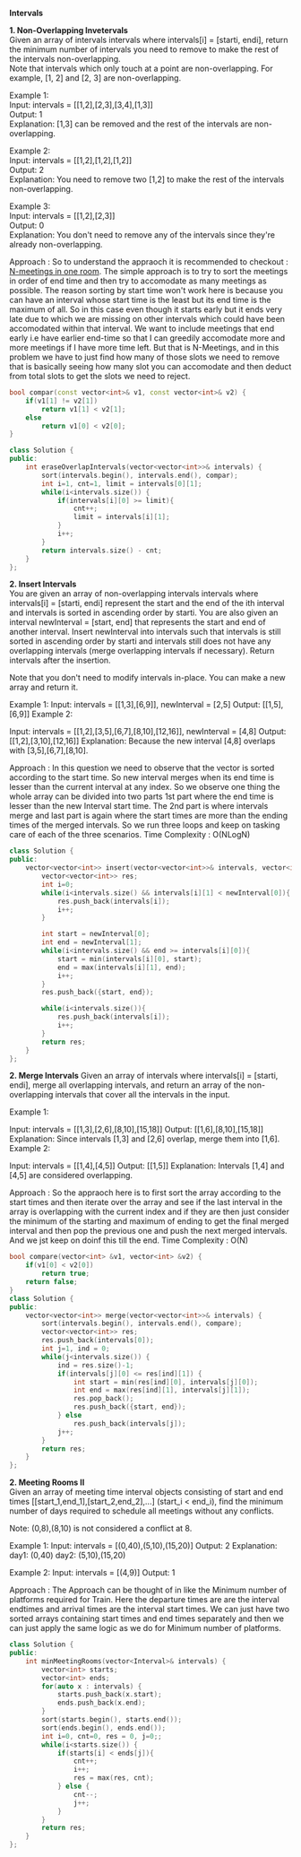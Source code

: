 **Intervals**

**1. Non-Overlapping Invetervals**  
Given an array of intervals intervals where intervals[i] = [starti, endi], return the minimum number of intervals you need to remove to make the rest of the intervals non-overlapping.  
Note that intervals which only touch at a point are non-overlapping. For example, [1, 2] and [2, 3] are non-overlapping.

Example 1:   
Input: intervals = [[1,2],[2,3],[3,4],[1,3]]  
Output: 1  
Explanation: [1,3] can be removed and the rest of the intervals are non-overlapping.  

Example 2:  
Input: intervals = [[1,2],[1,2],[1,2]]  
Output: 2  
Explanation: You need to remove two [1,2] to make the rest of the intervals non-overlapping.  

Example 3:  
Input: intervals = [[1,2],[2,3]]  
Output: 0  
Explanation: You don't need to remove any of the intervals since they're already non-overlapping.

Approach :
So to understand the appraoch it is recommended to checkout : [N-meetings in one room](https://takeuforward.org/data-structure/n-meetings-in-one-room/). The simple approach is to try to sort the meetings in order of end time and then try to accomodate as many meetings as possible. The reason sorting by start time won't work here is because you can have an interval whose start time is the least but its end time is the maximum of all. So in this case even though it starts early but it ends very late due to which we are missing on other intervals which could have been accomodated within that interval. We want to include meetings that end early i.e have earlier end-time so that I can greedily accomodate more and more meetings if I have more time left.
But that is N-Meetings, and in this problem we have to just find how many of those slots we need to remove that is basically seeing how many slot you can accomodate and then deduct from total slots to get the slots we need to reject.

```cpp
bool compar(const vector<int>& v1, const vector<int>& v2) {
    if(v1[1] != v2[1])
        return v1[1] < v2[1];
    else
        return v1[0] < v2[0];
}

class Solution {
public:
    int eraseOverlapIntervals(vector<vector<int>>& intervals) {
        sort(intervals.begin(), intervals.end(), compar);
        int i=1, cnt=1, limit = intervals[0][1];
        while(i<intervals.size()) {
            if(intervals[i][0] >= limit){
                cnt++;
                limit = intervals[i][1];
            }
            i++;
        }
        return intervals.size() - cnt;
    }
};
```

**2. Insert Intervals**  
You are given an array of non-overlapping intervals intervals where intervals[i] = [starti, endi] represent the start and the end of the ith interval and intervals is sorted in ascending order by starti. You are also given an interval newInterval = [start, end] that represents the start and end of another interval.
Insert newInterval into intervals such that intervals is still sorted in ascending order by starti and intervals still does not have any overlapping intervals (merge overlapping intervals if necessary).
Return intervals after the insertion.

Note that you don't need to modify intervals in-place. You can make a new array and return it.

Example 1:
Input: intervals = [[1,3],[6,9]], newInterval = [2,5]
Output: [[1,5],[6,9]]
Example 2:

Input: intervals = [[1,2],[3,5],[6,7],[8,10],[12,16]], newInterval = [4,8]
Output: [[1,2],[3,10],[12,16]]
Explanation: Because the new interval [4,8] overlaps with [3,5],[6,7],[8,10].

Approach : In this question we need to observe that the vector is sorted according to the start time. So new interval merges when its end time is lesser than the current interval at any index.
So we observe one thing the whole array can be divided into two parts 1st part where the end time is lesser than the new Interval start time. The 2nd part is where intervals merge and last part is again where the start times are more than the ending times of the merged intervals.
So we run three loops and keep on tasking care of each of the three scenarios.
Time Complexity : O(NLogN)

```cpp
class Solution {
public:
    vector<vector<int>> insert(vector<vector<int>>& intervals, vector<int>& newInterval) {
        vector<vector<int>> res;
        int i=0;
        while(i<intervals.size() && intervals[i][1] < newInterval[0]){
            res.push_back(intervals[i]);
            i++;
        }

        int start = newInterval[0];
        int end = newInterval[1];
        while(i<intervals.size() && end >= intervals[i][0]){
            start = min(intervals[i][0], start);
            end = max(intervals[i][1], end);
            i++;
        }
        res.push_back({start, end});

        while(i<intervals.size()){
            res.push_back(intervals[i]);
            i++;
        }
        return res;
    }
};
```
**2. Merge Intervals**
Given an array of intervals where intervals[i] = [starti, endi], merge all overlapping intervals, and return an array of the non-overlapping intervals that cover all the intervals in the input.

Example 1:

Input: intervals = [[1,3],[2,6],[8,10],[15,18]]
Output: [[1,6],[8,10],[15,18]]
Explanation: Since intervals [1,3] and [2,6] overlap, merge them into [1,6].
Example 2:

Input: intervals = [[1,4],[4,5]]
Output: [[1,5]]
Explanation: Intervals [1,4] and [4,5] are considered overlapping.

Approach : So the appraoch here is to first sort the array according to the start times and then iterate over the array and see if the last interval in the array 
is overlapping with the current index and if they are then just consider the minimum of the starting and maximum of ending to get the final merged interval and then pop the previous one 
and push the next merged intervals. And we jst keep on doinf this till the end. 
Time Complexity : O(N)

```cpp
bool compare(vector<int> &v1, vector<int> &v2) {
    if(v1[0] < v2[0])
        return true;
    return false;
}
class Solution {
public:
    vector<vector<int>> merge(vector<vector<int>>& intervals) {
        sort(intervals.begin(), intervals.end(), compare);
        vector<vector<int>> res;
        res.push_back(intervals[0]);
        int j=1, ind = 0;
        while(j<intervals.size()) {
            ind = res.size()-1;
            if(intervals[j][0] <= res[ind][1]) {
                int start = min(res[ind][0], intervals[j][0]);
                int end = max(res[ind][1], intervals[j][1]);
                res.pop_back();
                res.push_back({start, end});
            } else 
                res.push_back(intervals[j]);
            j++;
        }
        return res;
    }
};
```
**2. Meeting Rooms II**  
Given an array of meeting time interval objects consisting of start and end times [[start_1,end_1],[start_2,end_2],...] (start_i < end_i), find the minimum number of days required to schedule all meetings without any conflicts.

Note: (0,8),(8,10) is not considered a conflict at 8.  

Example 1:
Input: intervals = [(0,40),(5,10),(15,20)]
Output: 2
Explanation:
day1: (0,40)
day2: (5,10),(15,20)

Example 2:
Input: intervals = [(4,9)]
Output: 1

Approach : The Approach can be thought of in like the Minimum number of platforms required for Train. Here the departure times are are the interval endtimes and arrival times are the interval start times. We can just have two sorted arrays containing start times and end times separately and then we can just apply the same logic as we do for Minimum number of platforms.

```cpp
class Solution {
public:
    int minMeetingRooms(vector<Interval>& intervals) {
        vector<int> starts;
        vector<int> ends;
        for(auto x : intervals) {
            starts.push_back(x.start);
            ends.push_back(x.end);
        }
        sort(starts.begin(), starts.end());
        sort(ends.begin(), ends.end());
        int i=0, cnt=0, res = 0, j=0;;
        while(i<starts.size()) {
            if(starts[i] < ends[j]){
                cnt++;
                i++;
                res = max(res, cnt);
            } else {
                cnt--;
                j++;
            }
        }
        return res;
    }
};
```
